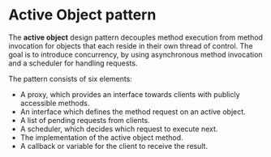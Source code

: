 # Active Object pattern

The **active object** design pattern decouples method execution from method invocation for objects that each reside in their own thread of control. The goal is to introduce concurrency, by using asynchronous method invocation and a scheduler for handling requests.

The pattern consists of six elements:

- A proxy, which provides an interface towards clients with publicly accessible methods.
- An interface which defines the method request on an active object.
- A list of pending requests from clients.
- A scheduler, which decides which request to execute next.
- The implementation of the active object method.
- A callback or variable for the client to receive the result.